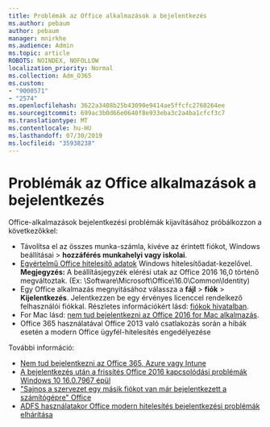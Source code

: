 ```yaml
---
title: Problémák az Office alkalmazások a bejelentkezés
ms.author: pebaum
author: pebaum
manager: mnirkhe
ms.audience: Admin
ms.topic: article
ROBOTS: NOINDEX, NOFOLLOW
localization_priority: Normal
ms.collection: Adm_O365
ms.custom:
- "9000571"
- "2574"
ms.openlocfilehash: 3622a3408b25b43090e9414ae5ffcfc2760264ee
ms.sourcegitcommit: 699ac3b0d66e0640f8e933eba3c2a4ba1cfcf3c7
ms.translationtype: MT
ms.contentlocale: hu-HU
ms.lasthandoff: 07/30/2019
ms.locfileid: "35938238"
---
```

# <a name="issues-signing-in-to-office-apps"></a>Problémák az Office alkalmazások a bejelentkezés

Office-alkalmazások bejelentkezési problémák kijavításához próbálkozzon a következőkkel:

- Távolítsa el az összes munka-számla, kivéve az érintett fiókot, Windows beállításai > **hozzáférés munkahelyi vagy iskolai**.
- [Egyértelmű Office hitelesítő adatok](https://docs.microsoft.com/office/troubleshoot/error-messages/another-account-already-signed-in#step-3-clear-cached-credentials-on-the-computer) Windows hitelesítőadat-kezelővel.<br/>
    **Megjegyzés:** A beállításjegyzék elérési utak az Office 2016 16,0 történő megváltoztak. (Ex: \Software\Microsoft\Office\16.0\Common\Identity\)
- Egy Office alkalmazás megnyitásához válassza a **fájl** > **fiók** > **Kijelentkezés**. Jelentkezzen be egy érvényes licenccel rendelkező felhasználói fiókkal. Részletes információkért lásd: [fiókok hivatalban](https://support.office.com/article/accounts-in-office-628ea040-f265-49de-b986-be09c3ebf8a9).
- For Mac lásd: [nem tud bejelentkezni az Office 2016 for Mac alkalmazás](https://docs.microsoft.com/office365/troubleshoot/authentication/sign-in-to-office-2016-for-mac-fail).
- Office 365 használatával Office 2013 való csatlakozás során a hibák esetén a modern Office ügyfél-hitelesítés engedélyezése

További információ:
- [Nem tud bejelentkezni az Office 365, Azure vagy Intune](https://docs.microsoft.com/office365/troubleshoot/authentication/sign-in-to-office-365-azure-intune)
- [A bejelentkezés után a frissítés Office 2016 kapcsolódási problémák Windows 10 16.0.7967 épül](https://docs.microsoft.com/office365/troubleshoot/administration/connection-issue-when-sign-in-office-2016)
- ["Sajnos a szervezet egy másik fiókot van már bejelentkezett a számítógépre" Office](https://docs.microsoft.com/office/troubleshoot/error-messages/another-account-already-signed-in)
- [ADFS használatakor Office modern hitelesítés bejelentkezési problémák elhárítása](https://docs.microsoft.com/office365/troubleshoot/authentication/sign-in-issue-with-modern-auth)